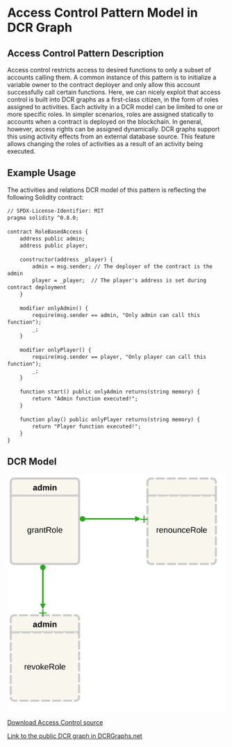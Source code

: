 # Access Control Pattern Model in DCR Graph

## Access Control Pattern Description

Access control restricts access to desired functions to only a subset of accounts calling them. A common instance of this pattern is to initialize a variable owner to the contract deployer and only allow this account successfully call certain functions. Here, we can nicely exploit that access control is built into DCR graphs as a first-class citizen, in the form of roles
assigned to activities. Each activity in a DCR model can be limited to one or more specific roles. In simpler scenarios, roles are assigned statically to accounts when a contract is deployed on the blockchain. In general, however, access rights can be assigned dynamically. DCR graphs support this using activity effects from an external database source. This feature allows changing the roles of activities as a result of an activity being executed.

## Example Usage

The activities and relations DCR model of this pattern is reflecting the following Solidity contract:

    // SPDX-License-Identifier: MIT
    pragma solidity ^0.8.0;

    contract RoleBasedAccess {
        address public admin;
        address public player;

        constructor(address _player) {
            admin = msg.sender; // The deployer of the contract is the admin
            player = _player;  // The player's address is set during contract deployment
        }

        modifier onlyAdmin() {
            require(msg.sender == admin, "Only admin can call this function");
            _;
        }

        modifier onlyPlayer() {
            require(msg.sender == player, "Only player can call this function");
            _;
        }

        function start() public onlyAdmin returns(string memory) {
            return "Admin function executed!";
        }

        function play() public onlyPlayer returns(string memory) {
            return "Player function executed!";
        }
    }

## DCR Model

![Access Control](/svg/access-control.svg)

[Download Access Control source](/src/access-control.xml)

[Link to the public DCR graph in DCRGraphs.net](https://dcrgraphs.net/tool/main/Graph?id=b5d35894-e109-4e38-8b5d-c781ebe7b3cc)
